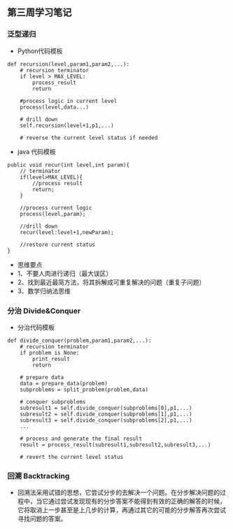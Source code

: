 ## 第三周学习笔记
### 泛型递归
+ Python代码模板
```
def recursion(level,param1,param2,...):
    # recursion terminator
    if level > MAX_LEVEL:
        process_result
        return

    #process logic in current level
    process(level,data...)

    # drill down
    self.recursion(level+1,p1,...)

    # reverse the current level status if needed
```
+ java 代码模板
```
public void recur(int level,int param){
    // terminator
    if(level>MAX_LEVEL){
        //process result
        return;
    }

    //process current logic
    process(level,param);

    //drill down
    recur(level:level+1,newParam);

    //restore current status
}
```
+ 思维要点
+ 1、不要人肉进行递归（最大误区）
+ 2、找到最近最简方法，将其拆解成可重复解决的问题（重复子问题）
+ 3、数学归纳法思维
### 分治 Divide&Conquer
+ 分治代码模板
```
def divide_conquer(problem,param1,param2,...):
    # recursion terminator
    if problem is None:
        print_result
        return

    # prepare data
    data = prepare_data(problem)
    subproblems = split_problem(problem,data)

    # conquer subproblems
    subresult1 = self.divide_conquer(subproblems[0],p1,...)
    subresult2 = self.divide_conquer(subproblems[1],p1,...)
    subresult3 = self.divide_conquer(subproblems[2],p1,...)
    ...

    # process and generate the final result
    result = process_result(subresult1,subresult2,subresult3,...)

    # revert the current level status
```
### 回溯 Backtracking
+ 回溯法采用试错的思想，它尝试分步的去解决一个问题。在分步解决问题的过程中，当它通过尝试发现现有的分步答案不能得到有效的正确的解答的时候，它将取消上一步甚至是上几步的计算，再通过其它的可能的分步解答再次尝试寻找问题的答案。